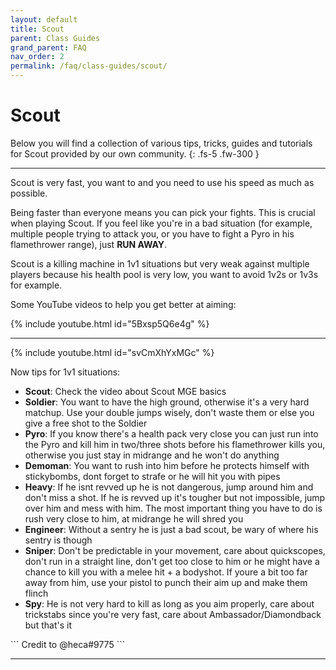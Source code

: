 ```yaml
---
layout: default
title: Scout
parent: Class Guides
grand_parent: FAQ
nav_order: 2
permalink: /faq/class-guides/scout/
---
```


# Scout
Below you will find a collection of various tips, tricks, guides and tutorials for Scout provided by our own community.
{: .fs-5 .fw-300 }

---

<div class="code-example" markdown="1">
Scout is very fast, you want to and you need to use his speed as much as possible.

Being faster than everyone means you can pick your fights. This is crucial when playing Scout. If you feel like you're in a bad situation (for example, multiple people trying to attack you, or you have to fight a Pyro in his flamethrower range), just **RUN AWAY**.

Scout is a killing machine in 1v1 situations but very weak against multiple players because his health pool is very low, you want to avoid 1v2s or 1v3s for example.

Some YouTube videos to help you get better at aiming:

{% include youtube.html id="5Bxsp5Q6e4g" %}

---

{% include youtube.html id="svCmXhYxMGc" %}

Now tips for 1v1 situations:
- **Scout**: Check the video about Scout MGE basics 
- **Soldier**: You want to have the high ground, otherwise it's a very hard matchup. Use your double jumps wisely, don't waste them or else you give a free shot to the Soldier
- **Pyro**: If you know there's a health pack very close you can just run into the Pyro and kill him in two/three shots before his flamethrower kills you, otherwise you just stay in midrange and he won't do anything
- **Demoman**: You want to rush into him before he protects himself with stickybombs, dont forget to strafe or he will hit you with pipes
- **Heavy**: If he isnt revved up he is not dangerous, jump around him and don't miss a shot. If he is revved up it's tougher but not impossible, jump over him and mess with him. The most important thing you have to do is rush very close to him, at midrange he will shred you
- **Engineer**: Without a sentry he is just a bad scout, be wary of where his sentry is though
- **Sniper**: Don't be predictable in your movement, care about quickscopes, don't run in a straight line, don't get too close to him or he might have a chance to kill you with a melee hit + a bodyshot. If youre a bit too far away from him, use your pistol to punch their aim up and make them flinch
- **Spy**: He is not very hard to kill as long as you aim properly, care about trickstabs since you're very fast, care about Ambassador/Diamondback but that's it
</div>
```
Credit to @heca#9775
```

---